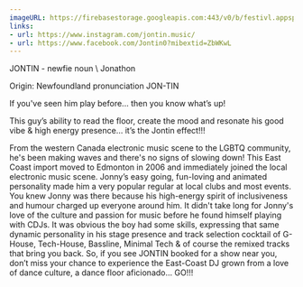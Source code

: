 ```yaml
---
imageURL: https://firebasestorage.googleapis.com:443/v0/b/festivl.appspot.com/o/userContent%2FDED4CF83-671C-4D6D-AAD6-593A36EBE8CD.png?alt=media&token=8f4010b9-6cf4-43d9-8b2b-7f925127dd0b
links:
- url: https://www.instagram.com/jontin.music/
- url: https://www.facebook.com/Jontin0?mibextid=ZbWKwL
---
```

JONTIN - newfie noun \ Jonathon

Origin: Newfoundland pronunciation JON-TIN

If you've seen him play before... then you know what’s up! 

This guy’s ability to read the floor, create the mood and resonate his good vibe & high energy presence… it’s the Jontin effect!!!

From the western Canada electronic music scene to the LGBTQ community, he's been making waves and there's no signs of slowing down! This East Coast import moved to Edmonton in 2006 and immediately joined the local electronic music scene. Jonny’s easy going, fun-loving and animated personality made him a very popular regular at local clubs and most events. You knew Jonny was there because his high-energy spirit of inclusiveness and humour charged up everyone around him. It didn't take long for Jonny's love of the culture and passion for music before he found himself playing with CDJs. It was obvious the boy had some skills, expressing that same dynamic personality in his stage presence and track selection cocktail of G-House, Tech-House, Bassline, Minimal Tech & of course the remixed tracks that bring you back. So, if you see JONTIN booked for a show near you, don’t miss your chance to experience the East-Coast DJ grown from a love of dance culture, a dance floor aficionado… GO!!!